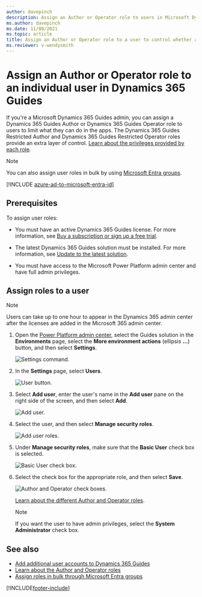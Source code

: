 ```yaml
---
author: davepinch
description: Assign an Author or Operator role to users in Microsoft Dynamics 365 Guides.
ms.author: davepinch
ms.date: 11/08/2021
ms.topic: article
title: Assign an Author or Operator role to a user to control whether a user can author a guide or just view a guide
ms.reviewer: v-wendysmith
---
```


# Assign an Author or Operator role to an individual user in Dynamics 365 Guides

If you're a Microsoft Dynamics 365 Guides admin, you can assign a Dynamics 365 Guides Author or Dynamics 365 Guides Operator role to users to limit what they can do in the apps. The Dynamics 365 Guides Restricted Author and 
Dynamics 365 Guides Restricted Operator roles provide an extra layer of control. [Learn about the privileges provided by each role](admin-role-types.md).

> [!NOTE]
> You can also assign user roles in bulk by using [Microsoft Entra groups](admin-assign-role-groups.md).

[!INCLUDE [azure-ad-to-microsoft-entra-id](../includes/azure-ad-to-microsoft-entra-id.md)]

## Prerequisites

To assign user roles:

- You must have an active Dynamics 365 Guides license. For more information, see [Buy a subscription or sign up a free trial](setup-step-one.md).

- The latest Dynamics 365 Guides solution must be installed. For more information, see [Update to the latest solution](upgrade.md).

- You must have access to the Microsoft Power Platform admin center and have full admin privileges.

## Assign roles to a user

> [!NOTE]
> Users can take up to one hour to appear in the Dynamics 365 admin center after the licenses are added in the Microsoft 365 admin center.

1. Open the [Power Platform admin center](https://admin.powerplatform.microsoft.com/environments), select the Guides solution in the **Environments** page, select the **More environment actions** (ellipsis **...**) button, and then select **Settings**.

    ![Settings command.](media/access-teams-9.PNG "Settings command")

2. In the **Settings** page, select **Users**.

    ![User button.](media/add-user-roles-0.PNG "User button")

3. Select **Add user**, enter the user's name in the **Add user** pane on the right side of the screen, and then select **Add**.

    ![Add user.](media/add-user-4.PNG "Add user")

4. Select the user, and then select **Manage security roles**.

    ![Add user roles.](media/add-user-roles.PNG "Add user roles")

5. Under **Manage security roles**, make sure that the **Basic User** check box is selected.

    ![Basic User check box.](media/basic-user-role.PNG "Basic User check box")
    
6. Select the check box for the appropriate role, and then select **Save**.

    ![Author and Operator check boxes.](media/select-role-1.png "Author and Operator check boxes")

    [Learn about the different Author and Operator roles](admin-role-types.md).

    > [!NOTE]
    > If you want the user to have admin privileges, select the **System Administrator** check box.

## See also

- [Add additional user accounts to Dynamics 365 Guides](add-users.md)
- [Learn about the Author and Operator roles](admin-role-types.md)
- [Assign roles in bulk through Microsoft Entra groups](admin-assign-role-groups.md)

[!INCLUDE[footer-include](../includes/footer-banner.md)]

